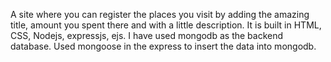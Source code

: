 A site where you can register the places you visit by adding the amazing title, amount you spent there and with a little description. It is built in HTML, CSS, Nodejs, expressjs, ejs. I have used mongodb as the backend database. Used mongoose in the express to insert the data into mongodb.



#
